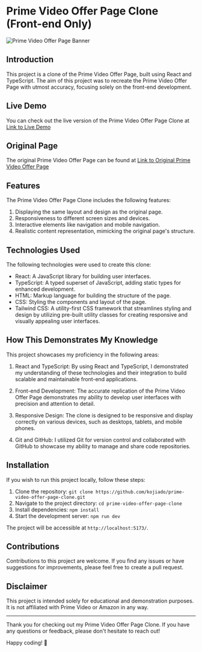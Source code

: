 # Prime Video Offer Page Clone (Front-end Only)

![Prime Video Offer Page Banner](https://github.com/kojiado/prime-video-offer-page-clone/assets/127887180/906dad4c-1a4f-4362-a23a-d493fd3b7f77)




## Introduction

This project is a clone of the Prime Video Offer Page, built using React and TypeScript. The aim of this project was to recreate the Prime Video Offer Page with utmost accuracy, focusing solely on the front-end development. 

## Live Demo

You can check out the live version of the Prime Video Offer Page Clone at [Link to Live Demo](https://prime-video-offer-page-clone.vercel.app)

## Original Page

The original Prime Video Offer Page can be found at [Link to Original Prime Video Offer Page](https://www.primevideo.com/offers/nonprimehomepage/ref=dvm_pds_amz_BA_lb_s_g_mkw_seeUAWxJJ-dc_pcrid_663740360062?mrntrk=slid__pgrid_123397608390_pgeo_20079_x__adext__ptid_kwd-2850171361)

## Features

The Prime Video Offer Page Clone includes the following features:

1. Displaying the same layout and design as the original page.
2. Responsiveness to different screen sizes and devices.
3. Interactive elements like navigation and mobile navigation.
4. Realistic content representation, mimicking the original page's structure.

## Technologies Used

The following technologies were used to create this clone:

- React: A JavaScript library for building user interfaces.
- TypeScript: A typed superset of JavaScript, adding static types for enhanced development.
- HTML: Markup language for building the structure of the page.
- CSS: Styling the components and layout of the page.
- Tailwind CSS: A utility-first CSS framework that streamlines styling and design by utilizing pre-built utility classes for creating responsive and visually appealing user interfaces.

## How This Demonstrates My Knowledge

This project showcases my proficiency in the following areas:

1. React and TypeScript: By using React and TypeScript, I demonstrated my understanding of these technologies and their integration to build scalable and maintainable front-end applications.

2. Front-end Development: The accurate replication of the Prime Video Offer Page demonstrates my ability to develop user interfaces with precision and attention to detail.

3. Responsive Design: The clone is designed to be responsive and display correctly on various devices, such as desktops, tablets, and mobile phones.

4. Git and GitHub: I utilized Git for version control and collaborated with GitHub to showcase my ability to manage and share code repositories.

## Installation

If you wish to run this project locally, follow these steps:

1. Clone the repository: `git clone https://github.com/kojiado/prime-video-offer-page-clone.git`
2. Navigate to the project directory: `cd prime-video-offer-page-clone`
3. Install dependencies: `npm install`
4. Start the development server: `npm run dev`

The project will be accessible at `http://localhost:5173/`.

## Contributions

Contributions to this project are welcome. If you find any issues or have suggestions for improvements, please feel free to create a pull request.

## Disclaimer

This project is intended solely for educational and demonstration purposes. It is not affiliated with Prime Video or Amazon in any way.

---

Thank you for checking out my Prime Video Offer Page Clone. If you have any questions or feedback, please don't hesitate to reach out!

Happy coding! 🚀

